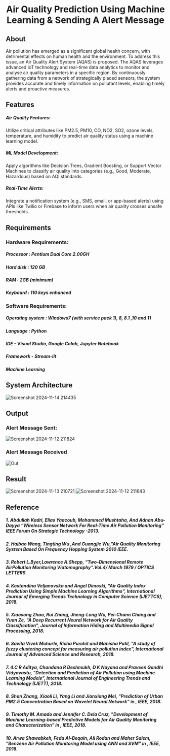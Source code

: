 <h1> <center> Air Quality Prediction Using Machine Learning & Sending A Alert Message </center> </h1>

## About 
Air pollution has emerged as a significant global health concern, with detrimental effects on human health and the environment. 
To address this issue, an Air Quality Alert System (AQAS) is proposed. The AQAS leverages advanced IoT technology and real-time data analytics to monitor and analyse air quality parameters in a specific region.
By continuously gathering data from a network of strategically placed sensors, the system provides accurate and timely information on pollutant levels, enabling timely alerts and proactive measures.

## Features

##### Air Quality Features:
Utilize critical attributes like PM2.5, PM10, CO, NO2, SO2, ozone levels, temperature, and humidity to predict air quality status using a machine learning model.

##### ML Model Development:
Apply algorithms like Decision Trees, Gradient Boosting, or Support Vector Machines to classify air quality into categories (e.g., Good, Moderate, Hazardous) based on AQI standards.

##### Real-Time Alerts:
Integrate a notification system (e.g., SMS, email, or app-based alerts) using APIs like Twilio or Firebase to inform users when air quality crosses unsafe thresholds.

## Requirements
### Hardware Requirements:
##### Processor	: Pentium Dual Core 2.00GH
##### Hard disk	: 120 GB
##### RAM 		: 2GB (minimum)
##### Keyboard	: 110 keys enhanced

### Software Requirements:
##### Operating system	: Windows7 (with service pack 1), 8, 8.1 ,10 and 11
##### Language		: Python
##### IDE 		- Visual Studio, Google Colab, Jupyter Notebook
##### Framework 	- Stream-lit
##### Machine Learning

## System Architecture
![Screenshot 2024-11-14 214435](https://github.com/user-attachments/assets/43153084-7471-487e-98d8-1093370ee23d)

## Output

### Alert Message Sent:
![Screenshot 2024-11-12 211824](https://github.com/user-attachments/assets/c21d4f78-d17b-43c0-ad0f-9a36a3ff1a4b)

### Alert Message Received
![Out](https://github.com/user-attachments/assets/42067fb0-e786-4c05-9ecd-67ed896850a4)

## Result
![Screenshot 2024-11-13 210721](https://github.com/user-attachments/assets/660086c1-8ade-4432-bc41-3d5ad01fbc0d)
![Screenshot 2024-11-12 211643](https://github.com/user-attachments/assets/6710eb6d-02d8-4d0a-8a59-b972189e4160)

## Reference
##### 1.	Abdullah Kadri, Elias Yaacoub, Mohammed Mushtaha, And Adnan Abu-Dayya “Wireless Sensor Network For Real-Time Air Pollution Monitoring” IEEE Forum On Strategic Technology -2013. 
##### 2.	Haibao Wang, Tingting Wu ,And Guangjie Wu,”Air Quality Monitoring System Based On Frequency Hopping System 2010 IEEE. 
##### 3.	Robert L.Byer,Lawrence A.Shepp, “Two-Dimensional Remote AirPollution Monitoring Viatomography”.Vol.4/ March 1979 / OPTICS LETTERS.
##### 4.	Kostandina Veljanovska and Angel Dimoski, "Air Quality Index Prediction Using Simple Machine Learning Algorithms", International Journal of Emerging Trends Technology in Computer Science (IJETTCS), 2018.
##### 5.	Xiaosong Zhao, Rui Zhang, Jheng-Long Wu, Pei-Chann Chang and Yuan Ze, "A Deep Recurrent Neural Network for Air Quality Classification", Journal of Information Hiding and Multimedia Signal Processing, 2018.
##### 6.	Savita Vivek Mohurle, Richa Purohit and Manisha Patil, "A study of fuzzy clustering concept for measuring air pollution index", International Journal of Advanced Science and Research, 2018.
##### 7.	4.C R Aditya, Chandana R Deshmukh, D K Nayana and Praveen Gandhi Vidyavastu, "Detection and Prediction of Air Pollution using Machine Learning Models", International Journal of Engineering Trends and Technology (IJETT), 2018.
##### 8.	Shan Zhang, Xiaoli Li, Yang Li and Jianxiang Mei, "Prediction of Urban PM2.5 Concentration Based on Wavelet Neural Network" in , IEEE, 2018.
##### 9.	Timothy M. Amado and Jennifer C. Dela Cruz, "Development of Machine Learning-based Predictive Models for Air Quality Monitoring and Characterization" in , IEEE, 2018.
##### 10.	Arwa Shawabkeh, Feda Al-Beqain, Ali Rodan and Maher Salem, "Benzene Air Pollution Monitoring Model using ANN and SVM" in , IEEE, 2018.

